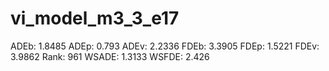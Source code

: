 # vi_model_m3_3_e17

ADEb: 1.8485
ADEp: 0.793
ADEv: 2.2336
FDEb: 3.3905
FDEp: 1.5221
FDEv: 3.9862
Rank: 961
WSADE: 1.3133
WSFDE: 2.426